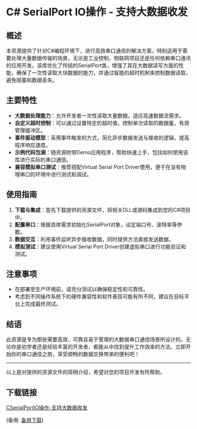 # C# SerialPort IO操作 - 支持大数据收发

## 概述

本资源提供了针对C#编程环境下，进行高效串口通信的解决方案。特别适用于需要处理大量数据传输的场景，无论是工业控制、物联网项目还是任何依赖串口通讯的应用开发。该库优化了传统的SerialPort类，增强了其在大数据读写方面的性能，确保了一次性读取大块数据的能力，并通过智能的超时机制来控制数据读取，避免阻塞和数据丢失。

## 主要特性

- **大数据处理能力**：允许开发者一次性读取大量数据，适应高速数据流需求。
- **自定义超时控制**：可以通过设置特定的超时值，控制单次读取的数据量，有效管理缓冲区。
- **事件驱动模型**：采用事件触发的方式，简化异步数据发送与接收的逻辑，提高程序响应速度。
- **示例代码包涵**：随资源附带Demo应用程序，帮助快速上手，包括如何使用该库进行实际的串口通信。
- **兼容模拟串口测试**：推荐搭配Virtual Serial Port Driver使用，便于在没有物理串口的环境中进行测试和调试。

## 使用指南

1. **下载与集成**：首先下载提供的资源文件，将相关DLL或源码集成到您的C#项目中。
2. **配置串口**：根据具体需求初始化SerialPort对象，设定端口号、波特率等参数。
3. **数据交互**：利用事件监听异步接收数据，同时提供方法直接发送数据。
4. **模拟测试**：建议使用Virtual Serial Port Driver创建虚拟串口进行功能验证和测试。

## 注意事项

- 在部署至生产环境前，请充分测试以确保稳定性和可靠性。
- 考虑到不同操作系统下的硬件兼容性和软件表现可能有所不同，建议在目标平台上完成最终测试。

## 结语

此资源是专为那些需要高效、可靠且易于管理的大数据串口通信场景所设计的。无论你是初学者还是经验丰富的开发者，都能从中找到提升工作效率的方法。立即开始你的串口通信之旅，享受顺畅的数据交换带来的便利吧！

---

以上是对提供的资源文件的简明介绍，希望对您的项目开发有所帮助。

## 下载链接
[CSerialPortIO操作-支持大数据收发](https://pan.quark.cn/s/1eb9b7e8e7d9) 

(备用: [备用下载](https://pan.baidu.com/s/1pmQjHw2tUNeYyky1rc91iw?pwd=1234))
